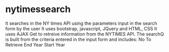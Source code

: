 # nytimessearch

It searches in the NY times API using the parameters input in the search form by the user
It uses bootstrap, javascript, JQuery and HTML, CSS
It uses AJAX Get to retreive information from the NYTIMES API.
The searchQ is built from the criteria entered in the input form and includes:
   No To Retrieve
    End Year
    Start Year
